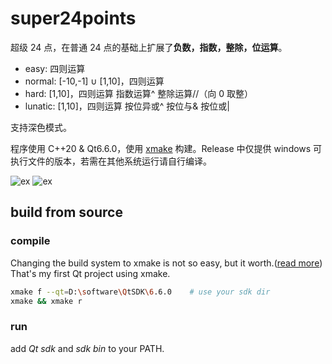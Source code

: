 # super24points
超级 24 点，在普通 24 点的基础上扩展了**负数，指数，整除，位运算**。

* easy: 四则运算
* normal: [-10,-1] ∪ [1,10]，四则运算
* hard: [1,10]，四则运算 指数运算^ 整除运算//（向 0 取整）
* lunatic: [1,10]，四则运算 按位异或^ 按位与& 按位或|

支持深色模式。

程序使用 C++20 & Qt6.6.0，使用 [xmake](https://xmake.io/#/zh-cn/) 构建。Release 中仅提供 windows 可执行文件的版本，若需在其他系统运行请自行编译。

![ex](https://cdn.staticaly.com/gh/lxl66566/super24points-game/Qt6/static/ui_2.png)
![ex](https://cdn.staticaly.com/gh/lxl66566/super24points-game/Qt6/static/ui_cheat.png)
## build from source
### compile
Changing the build system to xmake is not so easy, but it worth.([read more](https://absx.pages.dev/coding/Cpp.html#配置-qt-开发环境)) That's my first Qt project using xmake.
```sh
xmake f --qt=D:\software\QtSDK\6.6.0    # use your sdk dir
xmake && xmake r
```
### run
add *Qt sdk* and *sdk bin* to your PATH.